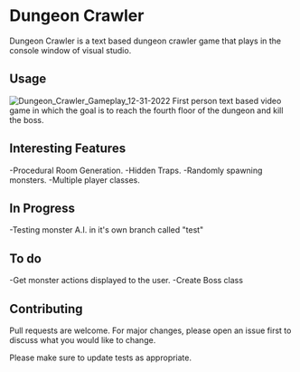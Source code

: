 # Dungeon Crawler

Dungeon Crawler is a text based dungeon crawler game that plays in the console window of visual studio.


## Usage

![Dungeon_Crawler_Gameplay_12-31-2022](https://user-images.githubusercontent.com/97328702/210157497-3da5f53c-34d1-4540-8512-c1f6cd8dc82b.gif)
First person text based video game in which the goal is to reach the fourth floor of the dungeon and kill the boss.

## Interesting Features

-Procedural Room Generation.
-Hidden Traps.
-Randomly spawning monsters.
-Multiple player classes.

## In Progress

-Testing monster A.I. in it's own branch called "test"

## To do

-Get monster actions displayed to the user.
-Create Boss class

## Contributing

Pull requests are welcome. For major changes, please open an issue first
to discuss what you would like to change.

Please make sure to update tests as appropriate.

